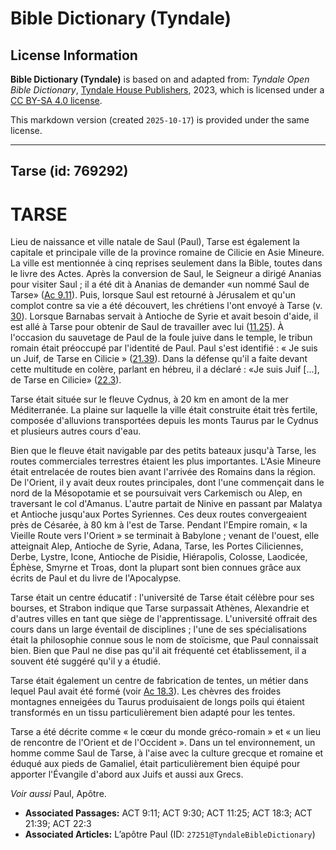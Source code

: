 # Bible Dictionary (Tyndale)

## License Information

**Bible Dictionary (Tyndale)** is based on and adapted from: _Tyndale Open Bible Dictionary_, [Tyndale House Publishers](https://tyndaleopenresources.com/), 2023, which is licensed under a [CC BY-SA 4.0 license](https://creativecommons.org/licenses/by-sa/4.0/legalcode.en).

This markdown version (created `2025-10-17`) is provided under the same license.



--------------------------------

## Tarse (id: 769292)

TARSE
=====

Lieu de naissance et ville natale de Saul (Paul), Tarse est également la capitale et principale ville de la province romaine de Cilicie en Asie Mineure. La ville est mentionnée à cinq reprises seulement dans la Bible, toutes dans le livre des Actes. Après la conversion de Saul, le Seigneur a dirigé Ananias pour visiter Saul ; il a été dit à Ananias de demander «un nommé Saul de Tarse» ([Ac 9\.11](https://ref.ly/Acts9:11)). Puis, lorsque Saul est retourné à Jérusalem et qu'un complot contre sa vie a été découvert, les chrétiens l'ont envoyé à Tarse (v. [30](https://ref.ly/Acts9:30)). Lorsque Barnabas servait à Antioche de Syrie et avait besoin d'aide, il est allé à Tarse pour obtenir de Saul de travailler avec lui ([11\.25](https://ref.ly/Acts11:25)). À l'occasion du sauvetage de Paul de la foule juive dans le temple, le tribun romain était préoccupé par l'identité de Paul. Paul s'est identifié : « Je suis un Juif, de Tarse en Cilicie » ([21\.39](https://ref.ly/Acts21:39)). Dans la défense qu'il a faite devant cette multitude en colère, parlant en hébreu, il a déclaré : «Je suis Juif \[...], de Tarse en Cilicie» ([22\.3](https://ref.ly/Acts22:3)).

Tarse était située sur le fleuve Cydnus, à 20 km en amont de la mer Méditerranée. La plaine sur laquelle la ville était construite était très fertile, composée d'alluvions transportées depuis les monts Taurus par le Cydnus et plusieurs autres cours d'eau.

Bien que le fleuve était navigable par des petits bateaux jusqu'à Tarse, les routes commerciales terrestres étaient les plus importantes. L'Asie Mineure était entrelacée de routes bien avant l'arrivée des Romains dans la région. De l'Orient, il y avait deux routes principales, dont l'une commençait dans le nord de la Mésopotamie et se poursuivait vers Carkemisch ou Alep, en traversant le col d'Amanus. L'autre partait de Ninive en passant par Malatya et Antioche jusqu'aux Portes Syriennes. Ces deux routes convergeaient près de Césarée, à 80 km à l'est de Tarse. Pendant l'Empire romain, « la Vieille Route vers l'Orient » se terminait à Babylone ; venant de l'ouest, elle atteignait Alep, Antioche de Syrie, Adana, Tarse, les Portes Ciliciennes, Derbe, Lystre, Icone, Antioche de Pisidie, Hiérapolis, Colosse, Laodicée, Éphèse, Smyrne et Troas, dont la plupart sont bien connues grâce aux écrits de Paul et du livre de l'Apocalypse.

Tarse était un centre éducatif : l'université de Tarse était célèbre pour ses bourses, et Strabon indique que Tarse surpassait Athènes, Alexandrie et d'autres villes en tant que siège de l'apprentissage. L'université offrait des cours dans un large éventail de disciplines ; l'une de ses spécialisations était la philosophie connue sous le nom de stoïcisme, que Paul connaissait bien. Bien que Paul ne dise pas qu'il ait fréquenté cet établissement, il a souvent été suggéré qu'il y a étudié.

Tarse était également un centre de fabrication de tentes, un métier dans lequel Paul avait été formé (voir [Ac 18\.3](https://ref.ly/Acts18:3)). Les chèvres des froides montagnes enneigées du Taurus produisaient de longs poils qui étaient transformés en un tissu particulièrement bien adapté pour les tentes.

Tarse a été décrite comme « le cœur du monde gréco\-romain » et « un lieu de rencontre de l'Orient et de l'Occident ». Dans un tel environnement, un homme comme Saul de Tarse, à l'aise avec la culture grecque et romaine et éduqué aux pieds de Gamaliel, était particulièrement bien équipé pour apporter l'Évangile d'abord aux Juifs et aussi aux Grecs.

*Voir aussi* Paul, Apôtre.

* **Associated Passages:** ACT 9:11; ACT 9:30; ACT 11:25; ACT 18:3; ACT 21:39; ACT 22:3
* **Associated Articles:** L’apôtre Paul (ID: `27251@TyndaleBibleDictionary`)

